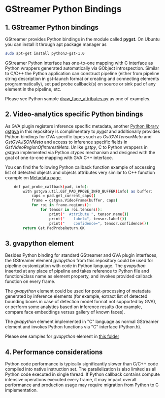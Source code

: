 # GStreamer Python Bindings

## 1. GStreamer Python bindings

GStreamer provides Python bindings in the module called **pygst**. On
Ubuntu you can install it through apt package manager as

```bash
sudo apt-get install python3-gst-1.0
```

GStreamer Python interface has one-to-one mapping with C interface as
Python wrappers generated automatically via GObject introspection.
Similar to C/C++ the Python application can construct pipeline (either
from pipeline string description in gst-launch format or creating and
connecting elements programmatically), set pad probe callback(s) on
source or sink pad of any element in the pipeline, etc.

Please see Python sample
[draw_face_attributes.py](https://github.com/open-edge-platform/edge-ai-libraries/tree/main/libraries/dl-streamer/samples/gstreamer/python/draw_face_attributes/draw_face_attributes.py)
as one of examples.

## 2. Video-analytics specific Python bindings

As GVA plugin registers inference specific metadata, another [Python
library
gstgva](https://github.com/open-edge-platform/edge-ai-libraries/tree/main/libraries/dl-streamer/python/gstgva)
in this repository is complimentary to *pygst* and additionally provides
Python bindings for GVA specific types such as *GstGVATensorMeta* and
*GstGVAJSONMeta* and access to inference specific fields in
*GstVideoRegionOfInterestMeta*. Unlike *gstpy*, C to Python wrappers in
*gstgva* implemented via Python *ctypes* mechanism and designed with the
goal of one-to-one mapping with GVA C++ interface.

You can find the following Python callback function example of accessing
list of detected objects and objects attributes very similar to C++
function example on [Metadata page](./metadata.md).

```bash
    def pad_probe_callback(pad, info):
        with gstgva.util.GST_PAD_PROBE_INFO_BUFFER(info) as buffer:
            caps = pad.get_current_caps()
            frame = gstgva.VideoFrame(buffer, caps)
            for roi in frame.regions():
                for tensor in roi.tensors():
                    print("  Attribute ", tensor.name())
                    print("    label=", tensor.label())
                    print("    confidence=", tensor.confidence())
        return Gst.PadProbeReturn.OK
```

## 3. gvapython element

Besides Python binding for standard GStreamer and GVA plugin interfaces,
the GStreamer element *gvapython* from this repository could be used for
pipeline customization with code in Python language. The *gvapython*
inserted at any place of pipeline and takes reference to Python file and
function/class name as element property, and invokes provided callback
function on every frame.

The *gvapython* element could be used for post-processing of metadata
generated by inference elements (for example, extract list of detected
bounding boxes in case of detection model format not supported by GVA),
or perform some analytics based on inference results (for example,
compare face embeddings versus gallery of known faces).

The *gvapython* element implemented in "C" language as normal GStreamer
element and invokes Python functions via "C" interface (Python.h).

Please see samples for *gvapython* element in [this
folder](https://github.com/dlstreamer/dlstreamer/tree/master/samples/gstreamer/gst_launch/gvapython/face_detection_and_classification)

## 4. Performance considerations

Python code performance is typically significantly slower than C/C++
code compiled into native instruction set. The parallelization is also
limited as all Python code executed in single thread. If Python callback
contains compute intensive operations executed every frame, it may
impact overall performance and production usage may require migration
from Python to C implementation.
